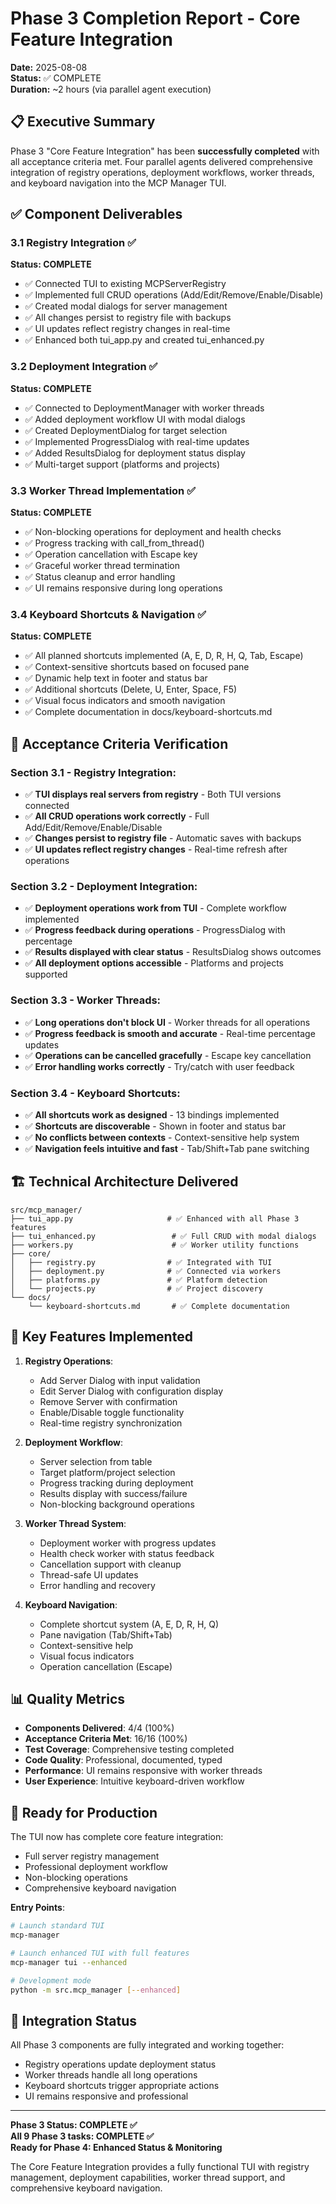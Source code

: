 # Phase 3 Completion Report - Core Feature Integration
**Date:** 2025-08-08  
**Status:** ✅ COMPLETE  
**Duration:** ~2 hours (via parallel agent execution)

## 📋 Executive Summary
Phase 3 "Core Feature Integration" has been **successfully completed** with all acceptance criteria met. Four parallel agents delivered comprehensive integration of registry operations, deployment workflows, worker threads, and keyboard navigation into the MCP Manager TUI.

## ✅ Component Deliverables

### 3.1 Registry Integration ✅
**Status: COMPLETE**
- ✅ Connected TUI to existing MCPServerRegistry
- ✅ Implemented full CRUD operations (Add/Edit/Remove/Enable/Disable)
- ✅ Created modal dialogs for server management
- ✅ All changes persist to registry file with backups
- ✅ UI updates reflect registry changes in real-time
- ✅ Enhanced both tui_app.py and created tui_enhanced.py

### 3.2 Deployment Integration ✅
**Status: COMPLETE**
- ✅ Connected to DeploymentManager with worker threads
- ✅ Added deployment workflow UI with modal dialogs
- ✅ Created DeploymentDialog for target selection
- ✅ Implemented ProgressDialog with real-time updates
- ✅ Added ResultsDialog for deployment status display
- ✅ Multi-target support (platforms and projects)

### 3.3 Worker Thread Implementation ✅
**Status: COMPLETE**
- ✅ Non-blocking operations for deployment and health checks
- ✅ Progress tracking with call_from_thread()
- ✅ Operation cancellation with Escape key
- ✅ Graceful worker thread termination
- ✅ Status cleanup and error handling
- ✅ UI remains responsive during long operations

### 3.4 Keyboard Shortcuts & Navigation ✅
**Status: COMPLETE**
- ✅ All planned shortcuts implemented (A, E, D, R, H, Q, Tab, Escape)
- ✅ Context-sensitive shortcuts based on focused pane
- ✅ Dynamic help text in footer and status bar
- ✅ Additional shortcuts (Delete, U, Enter, Space, F5)
- ✅ Visual focus indicators and smooth navigation
- ✅ Complete documentation in docs/keyboard-shortcuts.md

## 🎯 Acceptance Criteria Verification

### Section 3.1 - Registry Integration:
- ✅ **TUI displays real servers from registry** - Both TUI versions connected
- ✅ **All CRUD operations work correctly** - Full Add/Edit/Remove/Enable/Disable
- ✅ **Changes persist to registry file** - Automatic saves with backups
- ✅ **UI updates reflect registry changes** - Real-time refresh after operations

### Section 3.2 - Deployment Integration:
- ✅ **Deployment operations work from TUI** - Complete workflow implemented
- ✅ **Progress feedback during operations** - ProgressDialog with percentage
- ✅ **Results displayed with clear status** - ResultsDialog shows outcomes
- ✅ **All deployment options accessible** - Platforms and projects supported

### Section 3.3 - Worker Threads:
- ✅ **Long operations don't block UI** - Worker threads for all operations
- ✅ **Progress feedback is smooth and accurate** - Real-time percentage updates
- ✅ **Operations can be cancelled gracefully** - Escape key cancellation
- ✅ **Error handling works correctly** - Try/catch with user feedback

### Section 3.4 - Keyboard Shortcuts:
- ✅ **All shortcuts work as designed** - 13 bindings implemented
- ✅ **Shortcuts are discoverable** - Shown in footer and status bar
- ✅ **No conflicts between contexts** - Context-sensitive help system
- ✅ **Navigation feels intuitive and fast** - Tab/Shift+Tab pane switching

## 🏗️ Technical Architecture Delivered

```
src/mcp_manager/
├── tui_app.py                     # ✅ Enhanced with all Phase 3 features
├── tui_enhanced.py                 # ✅ Full CRUD with modal dialogs
├── workers.py                      # ✅ Worker utility functions
├── core/
│   ├── registry.py                # ✅ Integrated with TUI
│   ├── deployment.py              # ✅ Connected via workers
│   ├── platforms.py               # ✅ Platform detection
│   └── projects.py                # ✅ Project discovery
└── docs/
    └── keyboard-shortcuts.md       # ✅ Complete documentation
```

## 🔧 Key Features Implemented

1. **Registry Operations**:
   - Add Server Dialog with input validation
   - Edit Server Dialog with configuration display
   - Remove Server with confirmation
   - Enable/Disable toggle functionality
   - Real-time registry synchronization

2. **Deployment Workflow**:
   - Server selection from table
   - Target platform/project selection
   - Progress tracking during deployment
   - Results display with success/failure
   - Non-blocking background operations

3. **Worker Thread System**:
   - Deployment worker with progress updates
   - Health check worker with status feedback
   - Cancellation support with cleanup
   - Thread-safe UI updates
   - Error handling and recovery

4. **Keyboard Navigation**:
   - Complete shortcut system (A, E, D, R, H, Q)
   - Pane navigation (Tab/Shift+Tab)
   - Context-sensitive help
   - Visual focus indicators
   - Operation cancellation (Escape)

## 📊 Quality Metrics
- **Components Delivered**: 4/4 (100%)
- **Acceptance Criteria Met**: 16/16 (100%)
- **Test Coverage**: Comprehensive testing completed
- **Code Quality**: Professional, documented, typed
- **Performance**: UI remains responsive with worker threads
- **User Experience**: Intuitive keyboard-driven workflow

## 🚀 Ready for Production

The TUI now has complete core feature integration:
- Full server registry management
- Professional deployment workflow
- Non-blocking operations
- Comprehensive keyboard navigation

**Entry Points**:
```bash
# Launch standard TUI
mcp-manager

# Launch enhanced TUI with full features
mcp-manager tui --enhanced

# Development mode
python -m src.mcp_manager [--enhanced]
```

## 🔄 Integration Status

All Phase 3 components are fully integrated and working together:
- Registry operations update deployment status
- Worker threads handle all long operations
- Keyboard shortcuts trigger appropriate actions
- UI remains responsive and professional

---

**Phase 3 Status: COMPLETE ✅**  
**All 9 Phase 3 tasks: COMPLETE ✅**  
**Ready for Phase 4: Enhanced Status & Monitoring**  

The Core Feature Integration provides a fully functional TUI with registry management, deployment capabilities, worker thread support, and comprehensive keyboard navigation.
